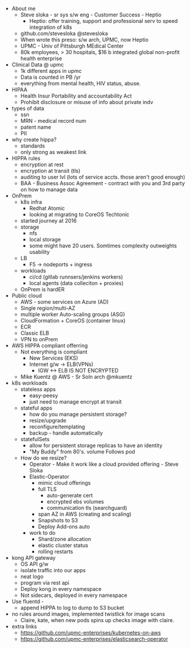 * About me
  * Steve sloka - sr sys s/w eng - Customer Success - Heptio
    * Heptio:  offer training, support and professional serv to speed integration of k8s
  * github.com/stevesloka @stevesloka
  * When wrote this preso: s/w arch, UPMC, now Heptio
  * UPMC - Univ of Pittsburgh MEdical Center
  * 80k employees, > 30 hospitals, $16 b integrated global non-profit health enterprise
* Clinical Data @ upmc
  * 1k different apps in upmc
  * Data is counted in PB /yr
  * everything from mental health, HIV status, abuse.
* HIPAA
  * Health Insur Portability and accountability Act
  * Prohibit disclosure or misuse of info about private indv
* types of data
  * ssn
  * MRN - medical record num
  * patent name
  * PII
* why create hippa?
  * standards
  * only strong as weakest link
* HIPPA rules
  * encryption at rest
  * encryption at transit (tls)
  * auditing to user lvl (lots of service accts.  those aren't good enough)
  * BAA - Business Assoc Agreement - contract with you and 3rd party on how to manage data
* OnPrem
  * k8s infra
    * Redhat Atomic
    * looking at migrating to CoreOS Techtonic
  * started journey at 2016
  * storage
    * nfs
    * local storage
    * some might have 20 users.  Somtimes complexity outweights usability
  * LB
    * F5 -> nodeports + ingress
  * workloads
    * ci/cd (gitlab runnsers/jenkins workers)
    * local agents (data colleciton + proxies)
  * OnPrem is hardER
* Public cloud
  * AWS - some services on Azure (AD)
  * Single region/multi-AZ
  * multiple worker Auto-scaling groups (ASG)
  * CloudFormation + CoreOS (container linux)
  * ECR
  * Classic ELB
  * VPN to onPrem
* AWS HIPPA compliant offerring
  * Not everything is compliant
    * New Services (EKS)
    * Internet g/w -> ELB(VPNs)
      * IGW <-> ELB IS NOT ENCRYPTED
  * Mike Kuentz @ AWS - Sr Soln arch @mkuentz
* k8s workloads
  * stateless apps
    * easy-peesy
    * just need to manage encrypt at transit
  * stateful apps
    * how do you manage persistent storage?
    * resize/upgrade
    * reconfigure/templating
    * backup - handle automatically
  * statefulSets
    * allow for persistent storage replicas to have an identity
    * "My Buddy" from 80's.  volume Follows pod
  * How do we resize?
    * Operator - Make it work like a cloud provided offering - Steve Sloka
    * Elastic-Operator  
      * mimic cloud offerings
      * full TLS
        * auto-generate cert
        * encrypted ebs volumes
        * communication tls (searchguard)
      * span AZ in AWS (creating and scaling)
      * Snapshots to S3
      * Deploy Add-ons auto
    * work to do
      * Shard/zone allocation
      * elastic cluster status
      * rolling restarts
* kong API gateway
  * OS API g/w
  * isolate traffic into our apps
  * neat logo
  * program via rest api
  * Deploy kong in every namespace
  * Not sidecars, deployed in every namespace
* Use fluentd - 
  * append HIPPA to log to dump to S3 bucket
* no rules around images, implemented twistlick for image scans    
  * Claire, kate, when new pods spins up checks image with claire.
* extra links
  * https://github.com/upmc-enterprises/kubernetes-on-aws
  * https://github.com/upmc-enterprises/elasticsearch-operator
